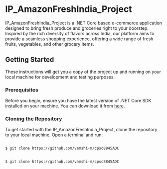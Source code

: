 # IP_AmazonFreshIndia_Project

IP_AmazonFreshIndia_Project is a .NET Core based e-commerce application designed to bring fresh produce and groceries right to your doorstep. Inspired by the rich diversity of flavors across India, our platform aims to provide a seamless shopping experience, offering a wide range of fresh fruits, vegetables, and other grocery items.

## Getting Started

These instructions will get you a copy of the project up and running on your local machine for development and testing purposes.

### Prerequisites

Before you begin, ensure you have the latest version of .NET Core SDK installed on your machine. You can download it from [here](https://dotnet.microsoft.com/download).

### Cloning the Repository

To get started with the IP_AmazonFreshIndia_Project, clone the repository to your local machine. Open a terminal and run:

```bash

$ git clone https://github.com/vamshi-m/cpsc8845ADC

```



```bash

$ git clone https://github.com/vamshi-m/cpsc8845ADC

```